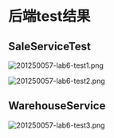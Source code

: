 # 后端test结果

## SaleServiceTest

![201250057-lab6-test1.png](https://s2.loli.net/2022/06/27/QopYDE9rJZ5K3qM.png)

![201250057-lab6-test2.png](https://s2.loli.net/2022/06/27/TqoU8pNxc34hv5L.png)



## WarehouseService

![201250057-lab6-test3.png](https://s2.loli.net/2022/06/27/6dwZR2y9jLUpzMO.png)